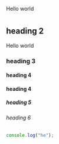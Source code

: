 Hello world

#

#

## heading 2

Hello world

### heading 3

#### heading 4

#### heading 4

##### heading 5

###### heading 6

```js
console.log("he");
```
